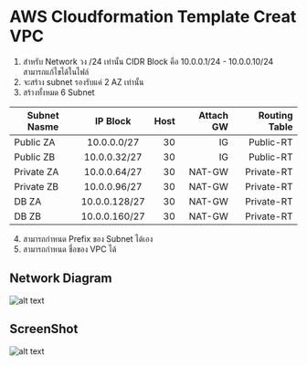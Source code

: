 

AWS Cloudformation Template Creat VPC
======
1. สำหรับ Network วง /24 เท่านั้น CIDR Block คือ 10.0.0.1/24 - 10.0.0.10/24 สามารถแก้ไขได้ในไฟล์
2. จะสร้าง subnet รองรับแค่ 2 AZ เท่านั้น
3. สร้างทั้งหมด 6 Subnet  

|  Subnet Nasme       |  IP Block           | Host  |  Attach GW  | Routing Table  |
| ------------- |:-------------:| -----:|-----:| -----:|  
| Public ZA  | 10.0.0.0/27 | 30 |  IG | Public-RT
| Public ZB  | 10.0.0.32/27 | 30 | IG | Public-RT
| Private ZA | 10.0.0.64/27 | 30 | NAT-GW | Private-RT
| Private ZB | 10.0.0.96/27 | 30 | NAT-GW | Private-RT
| DB ZA      | 10.0.0.128/27 | 30 | NAT-GW | Private-RT
| DB ZB      | 10.0.0.160/27 | 30 | NAT-GW | Private-RT

4. สามารถกำหนด Prefix ของ Subnet ได้เอง
5. สามารถกำหนด ชื่อของ VPC ได้


## Network Diagram

![alt text](https://image.ibb.co/bUnfGa/Cloudformation_Basic_VPC.png "Logo Title Text 1")


## ScreenShot

![alt text](https://image.ibb.co/kxLWpv/cloudformation.png "Logo Title Text 1")


